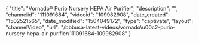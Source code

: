 {
    "title": "Vornado&reg; Purio Nursery HEPA Air Purifier",
    "description": "",
    "channelid": "111091684",
    "videoid": "109982908",
    "date_created": "1502521565",
    "date_modified": "1504049172",
    "type": "captivate",
    "layout": "channelVideo",
    "url": "\/bbbusa-latest-videos\/vornado\u00c2-purio-nursery-hepa-air-purifier\/111091684-109982908"
}